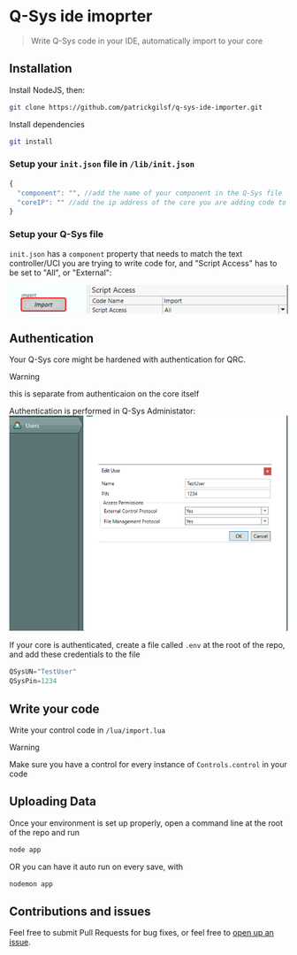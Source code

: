 # Q-Sys ide imoprter

> Write Q-Sys code in your IDE, automatically import to your core

## Installation

Install NodeJS, then:

```bash
git clone https://github.com/patrickgilsf/q-sys-ide-importer.git
```

Install dependencies

```bash
git install
```

### Setup your `init.json` file in `/lib/init.json`

```js
{
  "component": "", //add the name of your component in the Q-Sys file
  "coreIP": "" //add the ip address of the core you are adding code to
}
```

### Setup your Q-Sys file

`init.json` has a `component` property that needs to match the text controller/UCI you are trying to write code for, and "Script Access" has to be set to "All", or "External":

![Type Test](img/import_properties.png)

## Authentication

Your Q-Sys core might be hardened with authentication for QRC.
> [!WARNING]
> this is separate from authenticaion on the core itself

Authentication is performed in Q-Sys Administator:
![Image](img/qsys-admin.png)

If your core is authenticated, create a file called `.env` at the root of the repo, and add these credentials to the file

```js
QSysUN="TestUser"
QSysPin=1234
```

## Write your code

Write your control code in `/lua/import.lua`
> [!WARNING]
> Make sure you have a control for every instance of `Controls.control` in your code

## Uploading Data

Once your environment is set up properly, open a command line at the root of the repo and run

```js
node app
```

OR you can have it auto run on every save, with

```js
nodemon app
```

## Contributions and issues

Feel free to submit Pull Requests for bug fixes, or feel free to [open up an issue](https://github.com/patrickgilsf/q-sys-ide-importer/issues).
